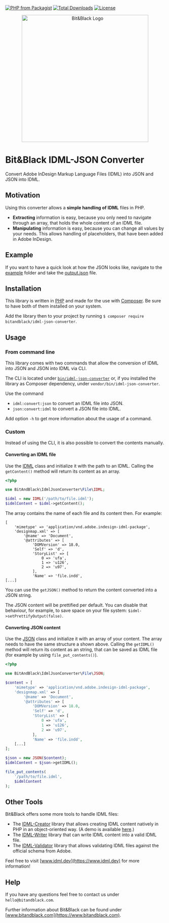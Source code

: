 [![PHP from Packagist](https://img.shields.io/packagist/php-v/bitandblack/idml-json-converter)](http://www.php.net)
[![Total Downloads](https://poser.pugx.org/bitandblack/idml-json-converter/downloads)](https://packagist.org/packages/bitandblack/idml-json-converter)
[![License](https://poser.pugx.org/bitandblack/idml-json-converter/license)](https://packagist.org/packages/bitandblack/idml-json-converter)

<p align="center">
    <a href="https://www.bitandblack.com" target="_blank">
        <img src="https://www.bitandblack.com/build/images/BitAndBlack-Logo-Full.png" alt="Bit&Black Logo" width="400">
    </a>
</p>

# Bit&Black IDML-JSON Converter

Convert Adobe InDesign Markup Language Files (IDML) into JSON and JSON into IDML.

## Motivation

Using this converter allows a __simple handling of IDML__ files in PHP.

-   __Extracting__ information is easy, because you only need to navigate through an array, that holds the whole content of an IDML file.
-   __Manipulating__ information is easy, because you can change all values by your needs. This allows handling of placeholders, that have been added in Adobe InDesign.

## Example

If you want to have a quick look at how the JSON looks like, navigate to the [example](./example) folder and take the [output.json](./example/example1/output.json) file.

## Installation

This library is written in [PHP](https://www.php.net) and made for the use with [Composer](https://packagist.org/packages/bitandblack/idml-json-converter). Be sure to have both of them installed on your system.

Add the library then to your project by running `$ composer require bitandblack/idml-json-converter`.

## Usage

### From command line

This library comes with two commands that allow the conversion of IDML into JSON and JSON into IDML via CLI.

The CLI is located under [`bin/idml-json-converter`](bin/idml-json-converter) or, if you installed the library as Composer dependency, under `vendor/bin/idml-json-converter`.

Use the command

-    `idml:convert:json` to convert an IDML file into JSON.
-    `json:convert:idml` to convert a JSON file into IDML.

Add option `-h` to get more information about the usage of a command.

### Custom

Instead of using the CLI, it is also possible to convert the contents manually.

#### Converting an IDML file

Use the [IDML](./src/File/IDML.php) class and initialize it with the path to an IDML. Calling the `getContent()` method will return its content as an array.

```php 
<?php

use BitAndBlack\IdmlJsonConverter\File\IDML;

$idml = new IDML('/path/to/file.idml');
$idmlContent = $idml->getContent();
```

The array contains the name of each file and its content then. For example:

```text
[
    'mimetype' => 'application/vnd.adobe.indesign-idml-package',
    'designmap.xml' => [
        '@name' => 'Document',
        '@attributes' => [
            'DOMVersion' => 18.0,
            'Self' => 'd',
            'StoryList' => [
                0 => 'ufa',
                1 => 'u126',
                2 => 'u97',
            ],
            'Name' => 'file.indd',
[...]
```

You can use the `getJSON()` method to return the content converted into a JSON string.

The JSON content will be prettified per default. You can disable that behaviour, for example, to save space on your file system: `$idml->setPrettifyOutput(false)`.

#### Converting JSON content

Use the [JSON](./src/File/JSON.php) class and initialize it with an array of your content. The array needs to have the same structure a shown above. Calling the `getIDML()` method will return its content as an string, that can be saved as IDML file (for example by using `file_put_contents()`).

```php 
<?php

use BitAndBlack\IdmlJsonConverter\File\JSON;

$content = [
    'mimetype' => 'application/vnd.adobe.indesign-idml-package',
    'designmap.xml' => [
        '@name' => 'Document',
        '@attributes' => [
            'DOMVersion' => 18.0,
            'Self' => 'd',
            'StoryList' => [
                0 => 'ufa',
                1 => 'u126',
                2 => 'u97',
            ],
            'Name' => 'file.indd',
    [...]
];

$json = new JSON($content);
$idmlContent = $json->getIDML();

file_put_contents(
    '/path/to/file.idml',
    $idmlContent
);
```

## Other Tools

Bit&Black offers some more tools to handle IDML files:

-   The [IDML-Creator](https://www.idml.dev/en/idml-creator-php.html) library that allows creating IDML content natively in PHP in an object-oriented way. (A demo is available [here](https://bitbucket.org/wirbelwild/idml-creator-demo).)
-   The [IDML-Writer](https://www.idml.dev/en/idml-writer-php.html) library that can write IDML content into a valid IDML file.
-   The [IDML-Validator](https://www.idml.dev/en/idml-validator-php.html) library that allows validating IDML files against the official schema from Adobe.

Feel free to visit [www.idml.dev](https://www.idml.dev) for more information!

## Help

If you have any questions feel free to contact us under `hello@bitandblack.com`.

Further information about Bit&Black can be found under [www.bitandblack.com](https://www.bitandblack.com).